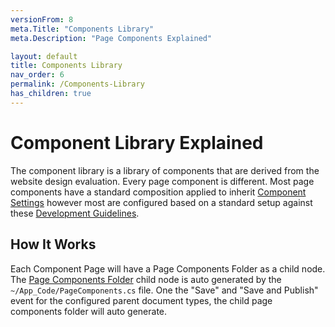 ```yaml
---
versionFrom: 8
meta.Title: "Components Library"
meta.Description: "Page Components Explained"

layout: default
title: Components Library
nav_order: 6
permalink: /Components-Library
has_children: true
---
```


# Component Library Explained

The component library is a library of components that are derived from the website design evaluation. Every page component is different. Most page components have a standard composition applied to inherit [Component Settings](v8/Component-Settings.md) however most are configured based on a standard setup against these [Development Guidelines](v8/Development-Guidelines.md).

## How It Works

Each Component Page will have a Page Components Folder as a child node. The [Page Components Folder](/MyUmbDocs/Starterkit-Package/Doctype-Page-Comp-Folder-Schema.html) child node is auto generated by the `~/App_Code/PageComponents.cs` file. One the "Save" and "Save and Publish" event for the configured parent document types, the child page components folder will auto generate.



